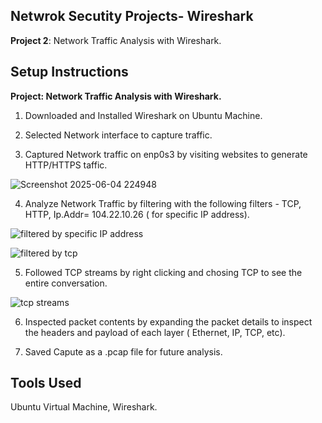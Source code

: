 ## Netwrok Secutity Projects- Wireshark
**Project 2**: Network Traffic Analysis with Wireshark. 
  
## Setup Instructions

**Project: Network Traffic Analysis with Wireshark.**

1. Downloaded and Installed Wireshark on Ubuntu Machine. 

2. Selected Network interface to capture traffic. 

3. Captured Network traffic on enp0s3 by visiting websites to generate HTTP/HTTPS taffic.
   
![Screenshot 2025-06-04 224948](https://github.com/user-attachments/assets/c99dda50-4359-4ee2-bfe2-d76883357dbc)


4. Analyze Network Traffic by filtering with the following filters - TCP, HTTP, Ip.Addr= 104.22.10.26 ( for specific IP address).

   
![filtered by specific IP address](https://github.com/user-attachments/assets/7c07f013-0628-4bdc-b78a-5ec1f8113481)



![filtered by tcp](https://github.com/user-attachments/assets/fb8db74d-f1d9-4034-be98-f278823d27b1)



5. Followed TCP streams by right clicking and chosing TCP to see the entire conversation.


![tcp streams](https://github.com/user-attachments/assets/4c4ba74b-534b-4fa5-9483-5076cb0297a8)



6. Inspected packet contents by expanding the packet details to inspect the headers and payload of each layer ( Ethernet, IP, TCP, etc).


7. Saved Capute as a .pcap file for future analysis.


## Tools Used

Ubuntu Virtual Machine, Wireshark.
